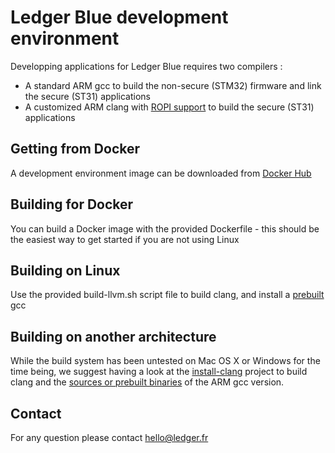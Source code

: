 # Ledger Blue development environment

Developping applications for Ledger Blue requires two compilers : 

  - A standard ARM gcc to build the non-secure (STM32) firmware and link the secure (ST31) applications
  - A customized ARM clang with [ROPI support](http://infocenter.arm.com/help/index.jsp?topic=/com.arm.doc.dui0491i/CHDCDGGG.html) to build the secure (ST31) applications    

## Getting from Docker 

A development environment image can be downloaded from [Docker Hub](https://hub.docker.com/r/nbasim/ledger-blue-sdk/)

## Building for Docker

You can build a Docker image with the provided Dockerfile - this should be the easiest way to get started if you are not using Linux

## Building on Linux 

Use the provided build-llvm.sh script file to build clang, and install a [prebuilt](https://launchpad.net/gcc-arm-embedded/+milestone/5-2016-q1-update) gcc 

## Building on another architecture

While the build system has been untested on Mac OS X or Windows for the time being, we suggest having a look at the [install-clang](https://github.com/rsmmr/install-clang) project to build clang and the [sources or prebuilt binaries](https://launchpad.net/gcc-arm-embedded/+milestone/5-2016-q1-update) of the ARM gcc version.  

## Contact 

For any question please contact hello@ledger.fr 


